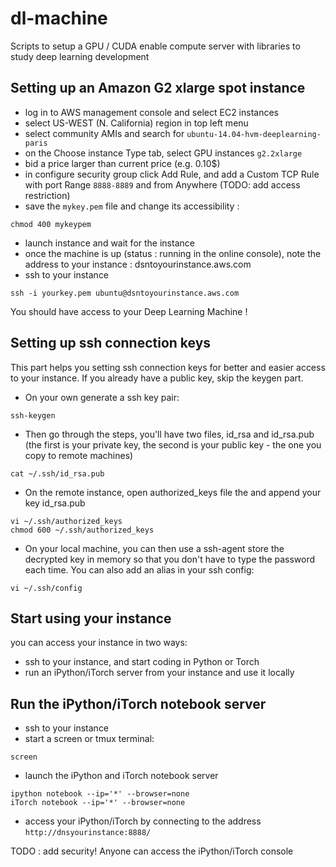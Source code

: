 # dl-machine

Scripts to setup a GPU / CUDA enable compute server with libraries to study deep learning development

## Setting up an Amazon G2 xlarge spot instance

- log in to AWS management console and select EC2 instances
- select US-WEST (N. California) region in top left menu
- select community AMIs and search for `ubuntu-14.04-hvm-deeplearning-paris`
- on the Choose instance Type tab, select GPU instances `g2.2xlarge`
- bid a price larger than current price (e.g. 0.10$)
- in configure security group click Add Rule, and add a Custom TCP Rule with port Range `8888-8889` and from Anywhere (TODO: add access restriction)
- save the `mykey.pem` file and change its accessibility :
```
chmod 400 mykeypem
```

- launch instance and wait for the instance
- once the machine is up (status : running in the online console), note the address to your instance : dsntoyourinstance.aws.com
- ssh to your instance 
```
ssh -i yourkey.pem ubuntu@dsntoyourinstance.aws.com
```

You should have access to your Deep Learning Machine !

## Setting up ssh connection keys

This part helps you setting ssh connection keys for better and easier access to your instance. If you already have a public key, skip the keygen part.

- On your own generate a ssh key pair:
```
ssh-keygen
```
- Then go through the steps, you'll have two files, id_rsa and id_rsa.pub (the first is your private key, the second is your public key - the one you copy to remote machines)
```
cat ~/.ssh/id_rsa.pub
```
- On the remote instance, open authorized_keys file the and append your key id_rsa.pub 
```
vi ~/.ssh/authorized_keys
chmod 600 ~/.ssh/authorized_keys
```
- On your local machine, you can then use a ssh-agent store the decrypted key in memory so that you don't have to type the password each time. You can also add an alias in your ssh config:
```
vi ~/.ssh/config
```
## Start using your instance

you can access your instance in two ways:
- ssh to your instance, and start coding in Python or Torch
- run an iPython/iTorch server from your instance and use it locally

## Run the iPython/iTorch notebook server

- ssh to your instance
- start a screen or tmux terminal:
```
screen
```
- launch the iPython and iTorch notebook server
```
ipython notebook --ip='*' --browser=none
iTorch notebook --ip='*' --browser=none
```

- access your iPython/iTorch by connecting to the address `http://dnsyourinstance:8888/`

TODO : add security! Anyone can access the iPython/iTorch console
